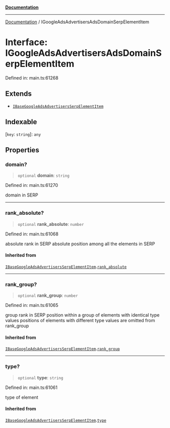 [**Documentation**](../README.md)

***

[Documentation](../README.md) / IGoogleAdsAdvertisersAdsDomainSerpElementItem

# Interface: IGoogleAdsAdvertisersAdsDomainSerpElementItem

Defined in: main.ts:61268

## Extends

- [`IBaseGoogleAdsAdvertisersSerpElementItem`](IBaseGoogleAdsAdvertisersSerpElementItem.md)

## Indexable

\[`key`: `string`\]: `any`

## Properties

### domain?

> `optional` **domain**: `string`

Defined in: main.ts:61270

domain in SERP

***

### rank\_absolute?

> `optional` **rank\_absolute**: `number`

Defined in: main.ts:61068

absolute rank in SERP
absolute position among all the elements in SERP

#### Inherited from

[`IBaseGoogleAdsAdvertisersSerpElementItem`](IBaseGoogleAdsAdvertisersSerpElementItem.md).[`rank_absolute`](IBaseGoogleAdsAdvertisersSerpElementItem.md#rank_absolute)

***

### rank\_group?

> `optional` **rank\_group**: `number`

Defined in: main.ts:61065

group rank in SERP
position within a group of elements with identical type values
positions of elements with different type values are omitted from rank_group

#### Inherited from

[`IBaseGoogleAdsAdvertisersSerpElementItem`](IBaseGoogleAdsAdvertisersSerpElementItem.md).[`rank_group`](IBaseGoogleAdsAdvertisersSerpElementItem.md#rank_group)

***

### type?

> `optional` **type**: `string`

Defined in: main.ts:61061

type of element

#### Inherited from

[`IBaseGoogleAdsAdvertisersSerpElementItem`](IBaseGoogleAdsAdvertisersSerpElementItem.md).[`type`](IBaseGoogleAdsAdvertisersSerpElementItem.md#type)
